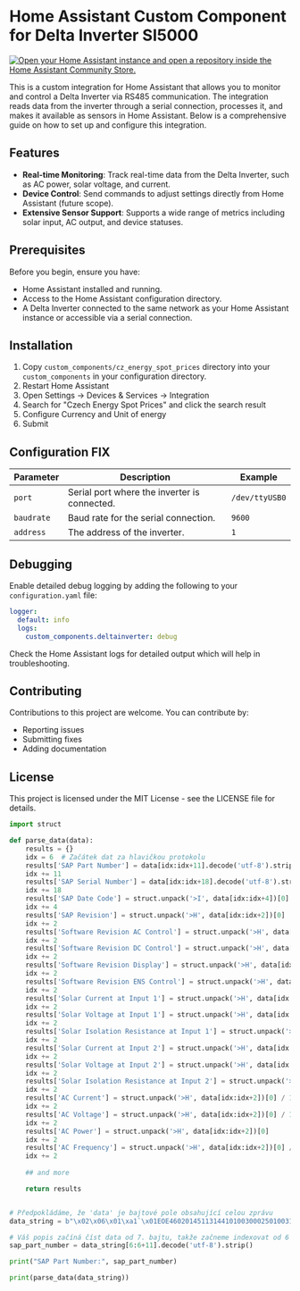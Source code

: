 # Home Assistant Custom Component for Delta Inverter SI5000


[![Open your Home Assistant instance and open a repository inside the Home Assistant Community Store.](https://my.home-assistant.io/badges/hacs_repository.svg)](https://my.home-assistant.io/redirect/hacs_repository/?owner=rnovacek&repository=homeassistant_cz_energy_spot_prices&category=integration)


This is a custom integration for Home Assistant that allows you to monitor and control a Delta Inverter via RS485 communication. The integration reads data from the inverter through a serial connection, processes it, and makes it available as sensors in Home Assistant. Below is a comprehensive guide on how to set up and configure this integration.

## Features


- **Real-time Monitoring**: Track real-time data from the Delta Inverter, such as AC power, solar voltage, and current.
- **Device Control**: Send commands to adjust settings directly from Home Assistant (future scope).
- **Extensive Sensor Support**: Supports a wide range of metrics including solar input, AC output, and device statuses.


## Prerequisites


Before you begin, ensure you have:


- Home Assistant installed and running.
- Access to the Home Assistant configuration directory.
- A Delta Inverter connected to the same network as your Home Assistant instance or accessible via a serial connection.


## Installation

1. Copy `custom_components/cz_energy_spot_prices` directory into your `custom_components` in your configuration directory.
2. Restart Home Assistant
3. Open Settings -> Devices & Services -> Integration
4. Search for "Czech Energy Spot Prices" and click the search result
5. Configure Currency and Unit of energy
6. Submit

## Configuration FIX 


| Parameter | Description                       | Example           |
|-----------|-----------------------------------|-------------------|
| `port`    | Serial port where the inverter is connected. | `/dev/ttyUSB0` |
| `baudrate`| Baud rate for the serial connection. | `9600`          |
| `address` | The address of the inverter.      | `1`               |



## Debugging


Enable detailed debug logging by adding the following to your `configuration.yaml` file:


```yaml
logger:
  default: info
  logs:
    custom_components.deltainverter: debug
```


Check the Home Assistant logs for detailed output which will help in troubleshooting.


## Contributing


Contributions to this project are welcome. You can contribute by:


- Reporting issues
- Submitting fixes
- Adding documentation


## License


This project is licensed under the MIT License - see the LICENSE file for details.


```python
import struct

def parse_data(data):
    results = {}
    idx = 6  # Začátek dat za hlavičkou protokolu
    results['SAP Part Number'] = data[idx:idx+11].decode('utf-8').strip()
    idx += 11
    results['SAP Serial Number'] = data[idx:idx+18].decode('utf-8').strip()
    idx += 18
    results['SAP Date Code'] = struct.unpack('>I', data[idx:idx+4])[0]
    idx += 4
    results['SAP Revision'] = struct.unpack('>H', data[idx:idx+2])[0]
    idx += 2
    results['Software Revision AC Control'] = struct.unpack('>H', data[idx:idx+2])[0]
    idx += 2
    results['Software Revision DC Control'] = struct.unpack('>H', data[idx:idx+2])[0]
    idx += 2
    results['Software Revision Display'] = struct.unpack('>H', data[idx:idx+2])[0]
    idx += 2
    results['Software Revision ENS Control'] = struct.unpack('>H', data[idx:idx+2])[0]
    idx += 2
    results['Solar Current at Input 1'] = struct.unpack('>H', data[idx:idx+2])[0] / 10
    idx += 2
    results['Solar Voltage at Input 1'] = struct.unpack('>H', data[idx:idx+2])[0] / 10
    idx += 2
    results['Solar Isolation Resistance at Input 1'] = struct.unpack('>H', data[idx:idx+2])[0]
    idx += 2
    results['Solar Current at Input 2'] = struct.unpack('>H', data[idx:idx+2])[0] / 10
    idx += 2
    results['Solar Voltage at Input 2'] = struct.unpack('>H', data[idx:idx+2])[0] / 10
    idx += 2
    results['Solar Isolation Resistance at Input 2'] = struct.unpack('>H', data[idx:idx+2])[0]
    idx += 2
    results['AC Current'] = struct.unpack('>H', data[idx:idx+2])[0] / 10
    idx += 2
    results['AC Voltage'] = struct.unpack('>H', data[idx:idx+2])[0] / 10
    idx += 2
    results['AC Power'] = struct.unpack('>H', data[idx:idx+2])[0]
    idx += 2
    results['AC Frequency'] = struct.unpack('>H', data[idx:idx+2])[0] / 100
    idx += 2
  
    ## and more 

    return results


# Předpokládáme, že 'data' je bajtové pole obsahující celou zprávu
data_string = b"\x02\x06\x01\xa1`\x01EOE46020145113144101003000250100310\x02\x00\x02\x00\x02\x00\x02\x00\x00\x00\x01]'\x10\x00\x00\x01['\x10\x00\x00\x00\x01\x00\x00\x00\x00\x00\x8a\x000\x00%\x00\x00\x00\x00\x00)\x00\x00\x00\x00\x00\x00\x00\x00\x00\x00\x00\x00\x00\x05\x01k\x00\xa2\x00\x01'\x10\x00\x05\x01i\x00\x9f'\x10'\x10\x00\x0b\x00\x01\x01\x18\x00\xed\x00\x00\x13\x92\x00\x00\x00\x01\x00\x00\x00\x00\x00\x00\x00\x01\x88\x00\x00\x00\x00\x00\x00\x00\x00\x00\x00\x00\x00\x00\x00\x00\x00\x00\x00\x00\x00\x00\x00\x00\x00\x00\x00\x00\xde\x18\x03"

# Váš popis začíná číst data od 7. bajtu, takže začneme indexovat od 6 a přečteme 11 bajtů
sap_part_number = data_string[6:6+11].decode('utf-8').strip()

print("SAP Part Number:", sap_part_number)

print(parse_data(data_string))
```